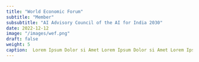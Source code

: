 ```yaml
---
title: "World Economic Forum"
subtitle: "Member"
subsubtitle: "AI Advisory Council of the AI for India 2030"
date: 2022-12-12
image: "/images/wef.png"
draft: false
weight: 5
caption:  Lorem Ipsum Dolor si Amet Lorem Ipsum Dolor si Amet Lorem Ipsum Dolor si Amet Lorem Ipsum Dolor si Amet Lorem Ipsum Dolor si Amet Lorem Ipsum Dolor si Amet Lorem Ipsum Dolor si Amet Lorem Ipsum Dolor si Amet Lorem Ipsum Dolor si Amet Lorem Ipsum Dolor si Amet Lorem Ipsum Dolor s
---
```





